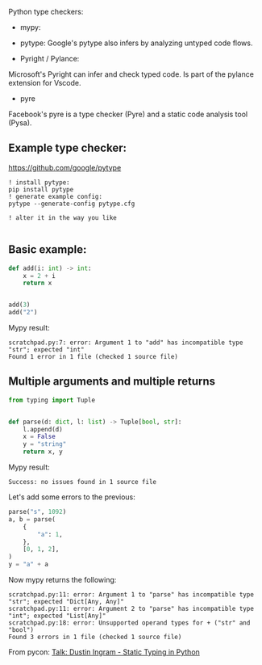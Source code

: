 
Python type checkers:
- mypy:

- pytype:
Google's pytype also infers by analyzing untyped code flows.

- Pyright / Pylance:

Microsoft's Pyright can infer and check typed code. Is part of the pylance extension for Vscode. 

- pyre

Facebook's pyre is a type checker (Pyre) and a static code analysis tool (Pysa).

## Example type checker:

https://github.com/google/pytype

```
! install pytype:
pip install pytype
! generate example config:
pytype --generate-config pytype.cfg

! alter it in the way you like


```


## Basic example:

```python
def add(i: int) -> int:
    x = 2 + i
    return x


add(3)
add("2")
```

Mypy result:
```
scratchpad.py:7: error: Argument 1 to "add" has incompatible type "str"; expected "int"
Found 1 error in 1 file (checked 1 source file)
```

## Multiple arguments and multiple returns

```python
from typing import Tuple


def parse(d: dict, l: list) -> Tuple[bool, str]:
    l.append(d)
    x = False
    y = "string"
    return x, y
```

Mypy result:
```
Success: no issues found in 1 source file
```


Let's add some errors to the previous:
```python
parse("s", 1092)
a, b = parse(
    {
        "a": 1,
    },
    [0, 1, 2],
)
y = "a" + a
```

Now mypy returns the following:
```
scratchpad.py:11: error: Argument 1 to "parse" has incompatible type "str"; expected "Dict[Any, Any]"
scratchpad.py:11: error: Argument 2 to "parse" has incompatible type "int"; expected "List[Any]"
scratchpad.py:18: error: Unsupported operand types for + ("str" and "bool")
Found 3 errors in 1 file (checked 1 source file)
```

From pycon:
[Talk: Dustin Ingram - Static Typing in Python](https://www.youtube.com/watch?v=ST33zDM9vOE)
